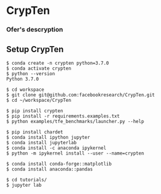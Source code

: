 # CrypTen
### Ofer's descryption

## Setup CrypTen

	$ conda create -n crypten python=3.7.0
	$ conda activate crypten
	$ python --version
	Python 3.7.0

	$ cd workspace
	$ git clone git@github.com:facebookresearch/CrypTen.git
	$ cd ~/workspace/CrypTen

	$ pip install crypten
	$ pip install -r requirements.examples.txt
	$ python examples/tfe_benchmarks/launcher.py --help

	$ pip install chardet
	$ conda install ipython jupyter
	$ conda install jupyterlab
	$ conda install -c anaconda ipykernel
	$ python -m ipykernel install --user --name=crypten

	$ conda install conda-forge::matplotlib
	$ conda install anaconda::pandas

	$ cd tutorials/
	$ jupyter lab


